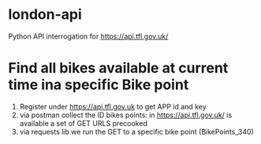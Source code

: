 # london-api
Python API interrogation for https://api.tfl.gov.uk/

# Find all bikes available at current time ina specific Bike point
1) Register under https://api.tfl.gov.uk to get APP id and key
2) via postman collect the ID bikes points: in https://api.tfl.gov.uk/ is available a set of GET URLS precooked
3) via requests lib we run the GET to a specific bike point (BikePoints_340)
